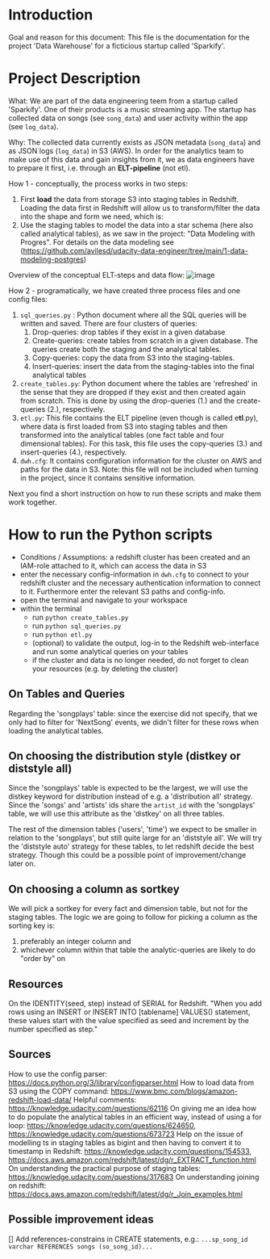 # Introduction
Goal and reason for this document: This file is the documentation for the project 'Data Warehouse' for a ficticious startup called 'Sparkify'.

# Project Description
What: We are part of the data engineering teem from a startup called 'Sparkify'. One of their products is a music streaming app. The startup has collected data on songs (see `song_data`) and user activity within the app (see `log_data`).

Why: The collected data currently exists as JSON metadata (`song_data`)  and as JSON logs (`log_data`) in S3 (AWS). In order for the analytics team to make use of this data and gain insights from it, we as data engineers have to prepare it first, i.e. through an **ELT-pipeline** (not etl).

How 1 - conceptually, the process works in two steps:
1. First **load** the data from storage S3 into staging tables in Redshift. Loading the data first in Redshift will allow us to transform/filter the data into the shape and form we need, which is:
2. Use the staging tables to model the data into a star schema (here also called analytical tables), as we saw in the project: "Data Modeling with Progres". For details on the data modeling see (https://github.com/avilesd/udacity-data-engineer/tree/main/1-data-modeling-postgres)

Overview of the conceptual ELT-steps and data flow:
![image](https://user-images.githubusercontent.com/9051749/159493099-a1156adf-bbe6-4515-9df4-80ab33b6a7e0.png)

How 2 - programatically, we have created three process files and one config files:
1. `sql_queries.py` : Python document where all the SQL queries will be written and saved. There are four clusters of queries:
    1. Drop-queries: drop tables if they exist in a given database
    2. Create-queries: create tables from scratch in a given database. The queries create both the staging and the analytical tables.
    3. Copy-queries: copy the data from S3 into the staging-tables.
    4. Insert-queries: insert the data from the staging-tables into the final analytical tables
2. `create_tables.py`: Python document where the tables are 'refreshed' in the sense that they are dropped if they exist and then created again from scratch. This is done by using the drop-queries (1.) and the create-queries (2.), respectively.
3. `etl.py`: This file contains the ELT pipeline (even though is called e**tl**.py), where data is first loaded from S3 into staging tables and then transformed into the analytical tables (one fact table and four dimensional tables). For this task, this file uses the copy-queries (3.) and insert-queries (4.), respectively.
4. `dwh.cfg`: It contains configuration information for the cluster on AWS and paths for the data in S3. Note: this file will not be included when turning in the project, since it contains sensitive information. 

Next you find a short instruction on how to run these scripts and make them work together.

# How to run the Python scripts
- Conditions / Assumptions: a redshift cluster has been created and an IAM-role attached to it, which can access the data in S3
- enter the necessary config-information in `dwh.cfg` to connect to your redshift cluster and the necessary authentication information to connect to it. Furthermore enter the relevant S3 paths and config-info.
- open the terminal and navigate to your workspace
- within the terminal
    - run `python create_tables.py`
    - run `python sql_queries.py`
    - run `python etl.py`
    - (optional) to validate the output, log-in to the Redshift web-interface and run some analytical queries on your tables
    - if the cluster and data is no longer needed, do not forget to clean your resources (e.g. by deleting the cluster)

## On Tables and Queries
Regarding the 'songplays' table: since the exercise did not specify, that we only had to filter for 'NextSong' events, we didn't filter for these rows when loading the analytical tables.

## On choosing the distribution style (distkey or diststyle all)
Since the 'songplays' table is expected to be the largest, we will use the distkey keyword for distribution instead of e.g. a 'distribution all' strategy. Since the 'songs' and 'artists' ids share the ``artist_id`` with the 'songplays' table, we will use this attribute as the 'distkey' on all three tables.

The rest of the dimension tables ('users', 'time') we expect to be smaller in relation to the 'songplays', but still quite large for an 'diststyle all'. We will try the 'diststyle auto' strategy for these tables, to let redshift decide the best strategy. Though this could be a possible point of improvement/change later on.

## On choosing a column as sortkey
We will pick a sortkey for every fact and dimension table, but not for the staging tables. The logic we are going to follow for picking a column as the sorting key is:
1. preferably an integer column and
2. whichever column within that table the analytic-queries are likely to do "order by" on

## Resources
On the IDENTITY(seed, step) instead of SERIAL for Redshift.
"When you add rows using an INSERT or INSERT INTO [tablename] VALUES() statement, these values start with the value specified as seed and increment by the number specified as step."

## Sources
How to use the config parser: https://docs.python.org/3/library/configparser.html
How to load data from S3 using the COPY command: https://www.bmc.com/blogs/amazon-redshift-load-data/
Helpful comments: https://knowledge.udacity.com/questions/62116
On giving me an idea how to do populate the analytical tables in an efficient way, instead of using a for loop: https://knowledge.udacity.com/questions/624650, https://knowledge.udacity.com/questions/673723
Help on the issue of modelling ts in staging tables as bigint and then having to convert it to timestamp in Redshift: https://knowledge.udacity.com/questions/154533, https://docs.aws.amazon.com/redshift/latest/dg/r_EXTRACT_function.html
On understanding the practical purpose of staging tables: https://knowledge.udacity.com/questions/317683
On understanding joining on redshift: https://docs.aws.amazon.com/redshift/latest/dg/r_Join_examples.html

## Possible improvement ideas
[] Add references-constrains in CREATE statements, e.g.: `...sp_song_id varchar REFERENCES songs (so_song_id)...`

